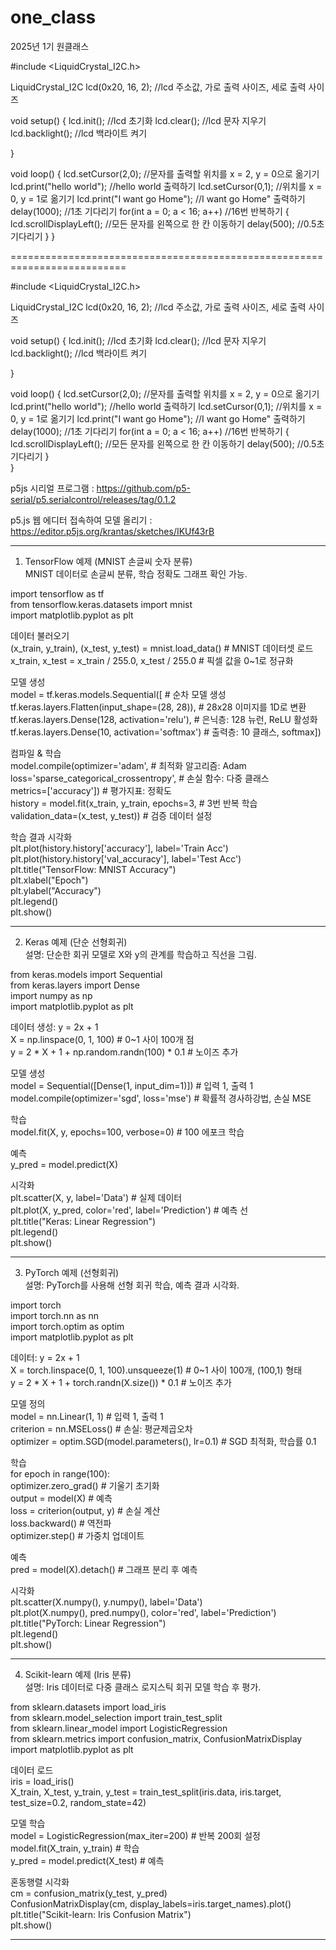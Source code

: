 # one_class
2025년 1기 원클래스

#include <LiquidCrystal_I2C.h>

LiquidCrystal_I2C lcd(0x20, 16, 2); //lcd 주소값, 가로 출력 사이즈, 세로 출력 사이즈

void setup()
{
  lcd.init();				//lcd 초기화
  lcd.clear();         		//lcd 문자 지우기
  lcd.backlight(); 			//lcd 백라이트 켜기

}

void loop()
{
  lcd.setCursor(2,0); 		//문자를 출력할 위치를 x = 2, y = 0으로 옮기기
  lcd.print("hello world"); //hello world 출력하기
  lcd.setCursor(0,1); 		//위치를 x = 0, y = 1로 옮기기
  lcd.print("I want go Home"); //I want go Home" 출력하기
  delay(1000);				   //1초 기다리기
  for(int a = 0; a < 16; a++)  //16번 반복하기
  {
    lcd.scrollDisplayLeft();   //모든 문자를 왼쪽으로 한 칸 이동하기
    delay(500);				   //0.5초 기다리기
  }
}

==========================================================================

#include <LiquidCrystal_I2C.h>

LiquidCrystal_I2C lcd(0x20, 16, 2); //lcd 주소값, 가로 출력 사이즈, 세로 출력 사이즈

void setup()
{
  lcd.init();				//lcd 초기화
  lcd.clear();         		//lcd 문자 지우기
  lcd.backlight(); 			//lcd 백라이트 켜기

}

void loop()
{
  lcd.setCursor(2,0); 		//문자를 출력할 위치를 x = 2, y = 0으로 옮기기
  lcd.print("hello world"); //hello world 출력하기
  lcd.setCursor(0,1); 		//위치를 x = 0, y = 1로 옮기기
  lcd.print("I want go Home"); //I want go Home" 출력하기
  delay(1000);				   //1초 기다리기
  for(int a = 0; a < 16; a++)  //16번 반복하기
  {
    lcd.scrollDisplayLeft();   //모든 문자를 왼쪽으로 한 칸 이동하기
    delay(500);				   //0.5초 기다리기
  }  
}


p5js 시리얼 프로그램 : https://github.com/p5-serial/p5.serialcontrol/releases/tag/0.1.2

p5.js 웹 에디터 접속하여 모델 올리기 : https://editor.p5js.org/krantas/sketches/IKUf43rB




--------------------------------------------------------------------------------------------  
1. TensorFlow 예제 (MNIST 손글씨 숫자 분류)  
   MNIST 데이터로 손글씨 분류, 학습 정확도 그래프 확인 가능.  
   
import tensorflow as tf  
from tensorflow.keras.datasets import mnist  
import matplotlib.pyplot as plt  

데이터 불러오기  
(x_train, y_train), (x_test, y_test) = mnist.load_data()  # MNIST 데이터셋 로드  
x_train, x_test = x_train / 255.0, x_test / 255.0         # 픽셀 값을 0~1로 정규화  
  
모델 생성  
model = tf.keras.models.Sequential([                        # 순차 모델 생성  
    tf.keras.layers.Flatten(input_shape=(28, 28)),         # 28x28 이미지를 1D로 변환  
    tf.keras.layers.Dense(128, activation='relu'),         # 은닉층: 128 뉴런, ReLU 활성화  
    tf.keras.layers.Dense(10, activation='softmax')        # 출력층: 10 클래스, softmax])  

컴파일 & 학습  
model.compile(optimizer='adam',                            # 최적화 알고리즘: Adam  
              loss='sparse_categorical_crossentropy',      # 손실 함수: 다중 클래스  
              metrics=['accuracy'])                        # 평가지표: 정확도  
history = model.fit(x_train, y_train, epochs=3,            # 3번 반복 학습  
                    validation_data=(x_test, y_test))      # 검증 데이터 설정  

학습 결과 시각화  
plt.plot(history.history['accuracy'], label='Train Acc')  
plt.plot(history.history['val_accuracy'], label='Test Acc')  
plt.title("TensorFlow: MNIST Accuracy")  
plt.xlabel("Epoch")  
plt.ylabel("Accuracy")  
plt.legend()  
plt.show()  

--------------------------------------------------------------------------------------------  
2. Keras 예제 (단순 선형회귀)  
   설명: 단순한 회귀 모델로 X와 y의 관계를 학습하고 직선을 그림.  
   
from keras.models import Sequential  
from keras.layers import Dense  
import numpy as np  
import matplotlib.pyplot as plt  

데이터 생성: y = 2x + 1  
X = np.linspace(0, 1, 100)                              # 0~1 사이 100개 점  
y = 2 * X + 1 + np.random.randn(100) * 0.1             # 노이즈 추가  

모델 생성  
model = Sequential([Dense(1, input_dim=1)])            # 입력 1, 출력 1  
model.compile(optimizer='sgd', loss='mse')             # 확률적 경사하강법, 손실 MSE  

학습  
model.fit(X, y, epochs=100, verbose=0)                 # 100 에포크 학습  
 
예측  
y_pred = model.predict(X)  

시각화  
plt.scatter(X, y, label='Data')                        # 실제 데이터  
plt.plot(X, y_pred, color='red', label='Prediction')   # 예측 선  
plt.title("Keras: Linear Regression")  
plt.legend()  
plt.show()  
 
--------------------------------------------------------------------------------------------  
3. PyTorch 예제 (선형회귀)  
   설명: PyTorch를 사용해 선형 회귀 학습, 예측 결과 시각화.  
 
import torch  
import torch.nn as nn  
import torch.optim as optim  
import matplotlib.pyplot as plt  

데이터: y = 2x + 1  
X = torch.linspace(0, 1, 100).unsqueeze(1)            # 0~1 사이 100개, (100,1) 형태  
y = 2 * X + 1 + torch.randn(X.size()) * 0.1           # 노이즈 추가  

모델 정의  
model = nn.Linear(1, 1)                               # 입력 1, 출력 1  
criterion = nn.MSELoss()                               # 손실: 평균제곱오차  
optimizer = optim.SGD(model.parameters(), lr=0.1)     # SGD 최적화, 학습률 0.1  

학습  
for epoch in range(100):  
    optimizer.zero_grad()                              # 기울기 초기화   
    output = model(X)                                  # 예측  
    loss = criterion(output, y)                        # 손실 계산  
    loss.backward()                                    # 역전파  
    optimizer.step()                                   # 가중치 업데이트  

예측  
pred = model(X).detach()                               # 그래프 분리 후 예측  

시각화  
plt.scatter(X.numpy(), y.numpy(), label='Data')  
plt.plot(X.numpy(), pred.numpy(), color='red', label='Prediction')  
plt.title("PyTorch: Linear Regression")  
plt.legend()  
plt.show()  

--------------------------------------------------------------------------------------------  
4. Scikit-learn 예제 (Iris 분류)  
   설명: Iris 데이터로 다중 클래스 로지스틱 회귀 모델 학습 후 평가.  

from sklearn.datasets import load_iris  
from sklearn.model_selection import train_test_split  
from sklearn.linear_model import LogisticRegression  
from sklearn.metrics import confusion_matrix, ConfusionMatrixDisplay  
import matplotlib.pyplot as plt  
 
데이터 로드  
iris = load_iris()  
X_train, X_test, y_train, y_test = train_test_split(iris.data, iris.target, test_size=0.2, random_state=42)  

모델 학습  
model = LogisticRegression(max_iter=200)             # 반복 200회 설정  
model.fit(X_train, y_train)                          # 학습  
y_pred = model.predict(X_test)                       # 예측  

혼동행렬 시각화  
cm = confusion_matrix(y_test, y_pred)  
ConfusionMatrixDisplay(cm, display_labels=iris.target_names).plot()  
plt.title("Scikit-learn: Iris Confusion Matrix")  
plt.show()  

--------------------------------------------------------------------------------------------  
